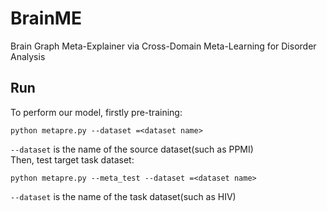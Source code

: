 # BrainME
Brain Graph Meta-Explainer via Cross-Domain Meta-Learning for Disorder Analysis

## Run
To perform our model, firstly pre-training:
```
python metapre.py --dataset =<dataset name>
```
`--dataset` is the name of the source dataset(such as PPMI)  
Then, test target task dataset:
```
python metapre.py --meta_test --dataset =<dataset name>
```
`--dataset` is the name of the task dataset(such as HIV) 


